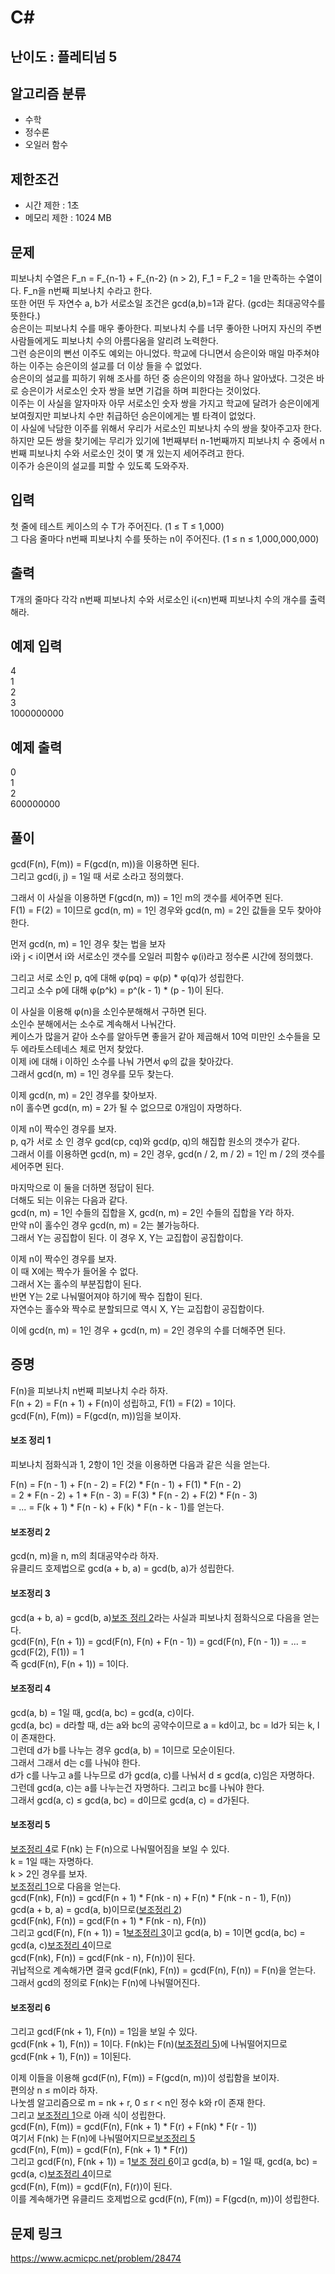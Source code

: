 # C#

## 난이도 : 플레티넘 5

## 알고리즘 분류
  - 수학
  - 정수론
  - 오일러 함수

## 제한조건
  - 시간 제한 : 1초
  - 메모리 제한 : 1024 MB

## 문제
피보나치 수열은 F_n = F_{n-1} + F_{n-2} (n > 2), F_1 = F_2 = 1을 만족하는 수열이다. F_n을 n번째 피보나치 수라고 한다.<br/>
또한 어떤 두 자연수 a, b가 서로소일 조건은 gcd(a,b)=1과 같다. (gcd는 최대공약수를 뜻한다.)<br/>
승은이는 피보나치 수를 매우 좋아한다. 피보나치 수를 너무 좋아한 나머지 자신의 주변 사람들에게도 피보나치 수의 아름다움을 알리려 노력한다.<br/>
그런 승은이의 뻔선 이주도 예외는 아니었다. 학교에 다니면서 승은이와 매일 마주쳐야 하는 이주는 승은이의 설교를 더 이상 들을 수 없었다.<br/>
승은이의 설교를 피하기 위해 조사를 하던 중 승은이의 약점을 하나 알아냈다. 그것은 바로 승은이가 서로소인 숫자 쌍을 보면 기겁을 하며 피한다는 것이었다.<br/>
이주는 이 사실을 알자마자 아무 서로소인 숫자 쌍을 가지고 학교에 달려가 승은이에게 보여줬지만 피보나치 수만 취급하던 승은이에게는 별 타격이 없었다.<br/>
이 사실에 낙담한 이주를 위해서 우리가 서로소인 피보나치 수의 쌍을 찾아주고자 한다. 하지만 모든 쌍을 찾기에는 무리가 있기에 1번째부터 n-1번째까지 피보나치 수 중에서 n번째 피보나치 수와 서로소인 것이 몇 개 있는지 세어주려고 한다.<br/>
이주가 승은이의 설교를 피할 수 있도록 도와주자.<br/>


## 입력
첫 줄에 테스트 케이스의 수 T가 주어진다. (1 ≤ T ≤ 1,000)<br/>
그 다음 줄마다 n번째 피보나치 수를 뜻하는 n이 주어진다. (1 ≤ n ≤ 1,000,000,000)<br/>


## 출력
T개의 줄마다 각각 n번째 피보나치 수와 서로소인 i(<n)번째 피보나치 수의 개수를 출력해라.<br/>


## 예제 입력
4<br/>
1<br/>
2<br/>
3<br/>
1000000000<br/>


## 예제 출력
0<br/>
1<br/>
2<br/>
600000000<br/>


## 풀이
gcd(F(n), F(m)) = F(gcd(n, m))을 이용하면 된다.<br/>
그리고 gcd(i, j) = 1일 때 서로 소라고 정의했다.<br/>


그래서 이 사실을 이용하면 F(gcd(n, m)) = 1인 m의 갯수를 세어주면 된다.<br/>
F(1) = F(2) = 1이므로 gcd(n, m) = 1인 경우와 gcd(n, m) = 2인 값들을 모두 찾아야 한다.<br/>


먼저 gcd(n, m) = 1인 경우 찾는 법을 보자<br/>
i와 j < i이면서 i와 서로소인 갯수를 오일러 피함수 φ(i)라고 정수론 시간에 정의했다.<br/>


그리고 서로 소인 p, q에 대해 φ(pq) = φ(p) * φ(q)가 성립한다.<br/>
그리고 소수 p에 대해 φ(p^k) = p^(k - 1) * (p - 1)이 된다.<br/>


이 사실을 이용해 φ(n)을 소인수분해해서 구하면 된다.<br/>
소인수 분해에서는 소수로 계속해서 나눠간다.<br/>
케이스가 많을거 같아 소수를 알아두면 좋을거 같아 제곱해서 10억 미만인 소수들을 모두 에라토스테네스 체로 먼저 찾았다.<br/>
이제 i에 대해 i 이하인 소수를 나눠 가면서 φ의 값을 찾아갔다.<br/>
그래서 gcd(n, m) = 1인 경우를 모두 찾는다.<br/>


이제 gcd(n, m) = 2인 경우를 찾아보자.<br/>
n이 홀수면 gcd(n, m) = 2가 될 수 없으므로 0개임이 자명하다.<br/>


이제 n이 짝수인 경우를 보자.<br/>
p, q가 서로 소 인 경우 gcd(cp, cq)와 gcd(p, q)의 해집합 원소의 갯수가 같다.<br/>
그래서 이를 이용하면 gcd(n, m) = 2인 경우, gcd(n / 2, m / 2) = 1인 m / 2의 갯수를 세어주면 된다.<br/>


마지막으로 이 둘을 더하면 정답이 된다.<br/>
더해도 되는 이유는 다음과 같다.<br/>
gcd(n, m) = 1인 수들의 집합을 X, gcd(n, m) = 2인 수들의 집합을 Y라 하자.<br/>
만약 n이 홀수인 경우 gcd(n, m) = 2는 불가능하다.<br/>
그래서 Y는 공집합이 된다. 이 경우 X, Y는 교집합이 공집합이다.<br/>


이제 n이 짝수인 경우를 보자.<br/>
이 때 X에는 짝수가 들어올 수 없다.<br/>
그래서 X는 홀수의 부분집합이 된다.<br/>
반면 Y는 2로 나눠떨어져야 하기에 짝수 집합이 된다.<br/>
자연수는 홀수와 짝수로 분할되므로 역시 X, Y는 교집합이 공집합이다.<br/>


이에 gcd(n, m) = 1인 경우 + gcd(n, m) = 2인 경우의 수를 더해주면 된다.<br/>



## 증명
F(n)을 피보나치 n번째 피보나치 수라 하자.<br/>
F(n + 2) = F(n + 1) + F(n)이 성립하고, F(1) = F(2) = 1이다.<br/>
gcd(F(n), F(m)) = F(gcd(n, m))임을 보이자.<br/>


#### 보조 정리 1
피보나치 점화식과 1, 2항이 1인 것을 이용하면 다음과 같은 식을 얻는다.<br/>

F(n) = F(n - 1) + F(n - 2) = F(2) * F(n - 1) + F(1) * F(n - 2)<br/>
= 2 * F(n - 2) + 1 * F(n - 3) = F(3) * F(n - 2) + F(2) * F(n - 3)<br/> 
= ... = F(k + 1) * F(n - k) + F(k) * F(n - k - 1)를 얻는다.<br/>


#### 보조정리 2
gcd(n, m)을 n, m의 최대공약수라 하자.<br/>
유클리드 호제법으로 gcd(a + b, a) = gcd(b, a)가 성립한다.<br/>


#### 보조정리 3
gcd(a + b, a) = gcd(b, a)[보조 정리 2](#보조정리-2)라는 사실과 피보나치 점화식으로 다음을 얻는다.<br/>
gcd(F(n), F(n + 1)) = gcd(F(n), F(n) + F(n - 1)) = gcd(F(n), F(n - 1)) = ... = gcd(F(2), F(1)) = 1<br/>
즉 gcd(F(n), F(n + 1)) = 1이다.<br/>


#### 보조정리 4
gcd(a, b) = 1일 때, gcd(a, bc) = gcd(a, c)이다.<br/>
gcd(a, bc) = d라할 때, d는 a와 bc의 공약수이므로 a = kd이고, bc = ld가 되는 k, l이 존재한다.<br/>
그런데 d가 b를 나누는 경우 gcd(a, b) = 1이므로 모순이된다.<br/>
그래서 그래서 d는 c를 나눠야 한다.<br/>
d가 c를 나누고 a를 나누므로 d가 gcd(a, c)를 나눠서 d ≤ gcd(a, c)임은 자명하다.<br/>
그런데 gcd(a, c)는 a를 나누는건 자명하다. 그리고 bc를 나눠야 한다.<br/>
그래서 gcd(a, c) ≤ gcd(a, bc) = d이므로 gcd(a, c) = d가된다.<br/>


#### 보조정리 5
[보조정리 4](#보조정리-4)로 F(nk) 는 F(n)으로 나눠떨어짐을 보일 수 있다.<br/>
k = 1일 때는 자명하다.<br/>
k > 2인 경우를 보자.<br/>
[보조정리 1](#보조정리-1)으로 다음을 얻는다.<br/>
gcd(F(nk), F(n)) = gcd(F(n + 1) * F(nk - n) + F(n) * F(nk - n - 1), F(n))<br/>
gcd(a + b, a) = gcd(a, b)이므로([보조정리 2](#보조정리-2))<br/>
gcd(F(nk), F(n)) = gcd(F(n + 1) * F(nk - n), F(n))<br/>
그리고 gcd(F(n), F(n + 1)) = 1[보조정리 3](#보조정리-3)이고 gcd(a, b) = 1이면 gcd(a, bc) = gcd(a, c)[보조정리 4](#보조정리-4)이므로<br/>
gcd(F(nk), F(n)) = gcd(F(nk - n), F(n))이 된다.<br/>
귀납적으로 계속해가면 결국 gcd(F(nk), F(n)) = gcd(F(n), F(n)) = F(n)을 얻는다.<br/>
그래서 gcd의 정의로 F(nk)는 F(n)에 나눠떨어진다.<br/>


#### 보조정리 6
그리고 gcd(F(nk + 1), F(n)) = 1임을 보일 수 있다.<br/>
gcd(F(nk + 1), F(n)) = 1이다. F(nk)는 F(n)([보조정리 5](#보조정리-5))에 나눠떨어지므로 gcd(F(nk + 1), F(n)) = 1이된다.<br/>



이제 이들을 이용해 gcd(F(n), F(m)) = F(gcd(n, m))이 성립함을 보이자.<br/>
편의상 n ≤ m이라 하자.<br/>
나눗셈 알고리즘으로 m = nk + r, 0 ≤ r < n인 정수 k와 r이 존재 한다.<br/>
그리고 [보조정리 1](#보조정리-1)으로 아래 식이 성립한다.<br/>
gcd(F(n), F(m)) = gcd(F(n), F(nk + 1) * F(r) + F(nk) * F(r - 1))<br/>
여기서 F(nk) 는 F(n)에 나눠떨어지므로[보조정리 5](#보조정리-5)<br/>
gcd(F(n), F(m)) = gcd(F(n), F(nk + 1) * F(r))<br/>
그리고 gcd(F(n), F(nk + 1)) = 1[보조 정리 6](#보조정리-6)이고 gcd(a, b) = 1일 때, gcd(a, bc) = gcd(a, c)[보조정리 4](#보조정리-4)이므로<br/>
gcd(F(n), F(m)) = gcd(F(n), F(r))이 된다.<br/>
이를 계속해가면 유클리드 호제법으로 gcd(F(n), F(m)) = F(gcd(n, m))이 성립한다.<br/>


## 문제 링크
https://www.acmicpc.net/problem/28474